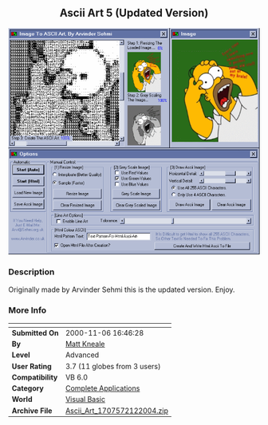 ﻿<div align="center">

## Ascii Art 5 \(Updated Version\)

<img src="ScreenShot.gif">
</div>

### Description

Originally made by Arvinder Sehmi this is the updated version. Enjoy.
 
### More Info
 


<span>             |<span>
---                |---
**Submitted On**   |2000-11-06 16:46:28
**By**             |[Matt Kneale](https://github.com/Planet-Source-Code/PSCIndex/blob/master/ByAuthor/matt-kneale.md)
**Level**          |Advanced
**User Rating**    |3.7 (11 globes from 3 users)
**Compatibility**  |VB 6\.0
**Category**       |[Complete Applications](https://github.com/Planet-Source-Code/PSCIndex/blob/master/ByCategory/complete-applications__1-27.md)
**World**          |[Visual Basic](https://github.com/Planet-Source-Code/PSCIndex/blob/master/ByWorld/visual-basic.md)
**Archive File**   |[Ascii\_Art\_1707572122004\.zip](https://github.com/Planet-Source-Code/matt-kneale-ascii-art-5-updated-version__1-51689/archive/master.zip)








